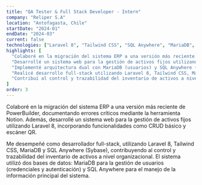 ```yaml
---
title: "QA Tester & Full Stack Developer - Intern"
company: "Reliper S.A"
location: "Antofagasta, Chile"
startDate: "2024-01"
endDate: "2024-03"
current: false
technologies: ["Laravel 8", "Tailwind CSS", "SQL Anywhere", "MariaDB", "PowerBuilder", "Notion"]
highlights: [
  "Colaboré en la migración del sistema ERP a una versión más reciente de PowerBuilder, documentando errores críticos mediante Notion.",
  "Desarrollé un sistema web para la gestión de activos fijos utilizando Laravel 8, incorporando funcionalidades como CRUD básico y escáner QR.",
  "Implementé arquitectura dual con MariaDB (usuarios) y SQL Anywhere (datos operacionales).",
  "Realicé desarrollo full-stack utilizando Laravel 8, Tailwind CSS, MariaDB y SQL Anywhere (Sybase).",
  "Contribuí al control y trazabilidad del inventario de activos a nivel organizacional."
]
order: 3
---
```


Colaboré en la migración del sistema ERP a una versión más reciente de PowerBuilder, documentando errores críticos mediante la herramienta Notion. Además, desarrollé un sistema web para la gestión de activos fijos utilizando Laravel 8, incorporando funcionalidades como CRUD básico y escáner QR.

Me desempeñé como desarrollador full-stack, utilizando Laravel 8, Tailwind CSS, MariaDB y SQL Anywhere (Sybase), contribuyendo al control y trazabilidad del inventario de activos a nivel organizacional. El sistema utilizó dos bases de datos: MariaDB para la gestión de usuarios (credenciales y autenticación) y SQL Anywhere para el manejo de la información principal del sistema.